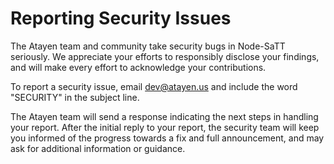 # Reporting Security Issues

The Atayen team and community take security bugs in Node-SaTT seriously. We appreciate your efforts to responsibly disclose your findings, and will make every effort to acknowledge your contributions.

To report a security issue, email [dev@atayen.us](mailto:dev@atayen.us) and include the word "SECURITY" in the subject line.

The Atayen team will send a response indicating the next steps in handling your report. After the initial reply to your report, the security team will keep you informed of the progress towards a fix and full announcement, and may ask for additional information or guidance.

